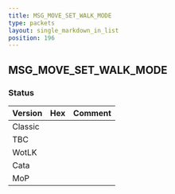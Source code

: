 ```yaml
---
title: MSG_MOVE_SET_WALK_MODE
type: packets
layout: single_markdown_in_list
position: 196
---
```


## MSG_MOVE_SET_WALK_MODE

### Status

Version | Hex | Comment
---------- | ---------- | ---------- 
Classic |  |  
TBC |  |  
WotLK |  |  
Cata |  |  
MoP |  |  
